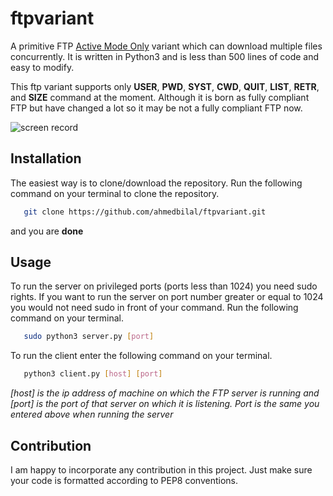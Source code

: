 # ftpvariant
A primitive FTP [Active Mode Only](https://winscp.net/eng/docs/ftp_modes) variant which can download multiple files concurrently.
It is written in Python3 and is less than 500 lines of code and easy to modify.

This ftp variant supports only **USER**,
**PWD**, **SYST**, **CWD**, **QUIT**, **LIST**, **RETR**, and **SIZE** command at the moment. Although it is born as fully
compliant FTP but have changed a lot so it may be not a fully compliant FTP now.

![screen record](https://image.ibb.co/mxkwxp/Peek_2018_08_31_10_24.gif)

## Installation
The easiest way is to clone/download the repository. Run the following command on your terminal to clone the repository.

```bash
   git clone https://github.com/ahmedbilal/ftpvariant.git
```
and you are **done**

## Usage
To run the server on privileged ports (ports less than 1024) you need sudo rights. If you want to run the server on port number
greater or equal to 1024 you would not need sudo in front of your command. Run the following command on your terminal.

```bash
   sudo python3 server.py [port]
```

To run the client enter the following command on your terminal.

```bash
   python3 client.py [host] [port]
```

*[host] is the ip address of machine on which the FTP server is running and [port] is the port of that server on which it
is listening. Port is the same you entered above when running the server*

## Contribution
I am happy to incorporate any contribution in this project. Just make sure your code is formatted according to PEP8 conventions.

